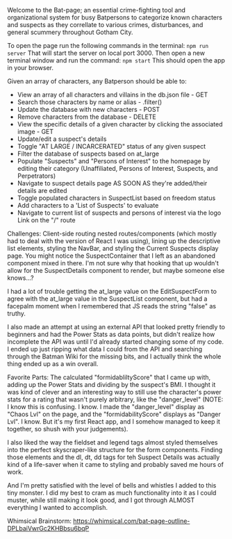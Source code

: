 Welcome to the Bat-page; an essential crime-fighting tool and organizational system for busy Batpersons to categorize known characters and suspects as they correllate to various crimes, disturbances, and general scummery throughout Gotham City.

To open the page run the following commands in the terminal:
`npm run server`
    That will start the server on local port 3000.
Then open a new terminal window and run the command:
`npm start`
    This should open the app in your browser. 

Given an array of characters, any Batperson should be able to:

- View an array of all characters and villains in the db.json file - GET
- Search those characters by name or alias - .filter()
- Update the database with new characters - POST
- Remove characters from the database - DELETE
- View the specific details of a given character by clicking the associated image - GET
- Update/edit a suspect's details
- Toggle "AT LARGE / INCARCERATED" status of any given suspect
- Filter the database of suspects based on at_large
- Populate "Suspects" and "Persons of Interest" to the homepage by editing their category (Unaffiliated, Persons of Interest, Suspects, and Perpetrators)
- Navigate to suspect details page AS SOON AS they're added/their details are edited
- Toggle populated characters in SuspectList based on freedom status
- Add characters to a 'List of Suspects' to evaluate
- Navigate to current list of suspects and persons of interest via the logo Link on the "/" route

Challenges: 
Client-side routing nested routes/components (which mostly had to deal with the version of React I was using), lining up the descriptive list elements, styling the NavBar, and styling the Current Suspects display page. You might notice the SuspectContainer that I left as an abandoned component mixed in there. I'm not sure why that hooking that up wouldn't allow for the SuspectDetails component to render, but maybe someone else knows...?

I had a lot of trouble getting the at_large value on the EditSuspectForm to agree with the at_large value in the SuspectList component, but had a facepalm moment when I remembered that JS reads the string "false" as truthy. 

I also made an attempt at using an external API that looked pretty friendly to beginners and had the Power Stats as data points, but didn't realize how incomplete the API was until I'd already started changing some of my code. I ended up just ripping what data I could from the API and searching through the Batman Wiki for the missing bits, and I actually think the whole thing ended up as a win overall. 

Favorite Parts: 
The calculated "formidabliltyScore" that I came up with, adding up the Power Stats and dividing by the suspect's BMI. I thought it was kind of clever and an interesting way to still use the character's power stats for a rating that wasn't purely arbitrary, like the "danger_level" (NOTE: I know this is confusing. I know. I made the "danger_level" display as "Chaos Lvl" on the page, and the "formidabilityScore" displays as "Danger Lvl". I know. But it's my first React app, and I somehow managed to keep it together, so shush with your judgements).

I also liked the way the fieldset and legend tags almost styled themselves into the perfect skyscraper-like structure for the form components. Finding those elements and the dl, dt, dd tags for teh Suspect Details was actually kind of a life-saver when it came to styling and probably saved me hours of work. 

And I'm pretty satisfied with the level of bells and whistles I added to this tiny monster. I did my best to cram as much functionality into it as I could muster, while still making it look good, and I got through ALMOST everything I wanted to accomplish. 


Whimsical Brainstorm: 
https://whimsical.com/bat-page-outline-DPLbaiVwrGc2KHBbsu6bqP


